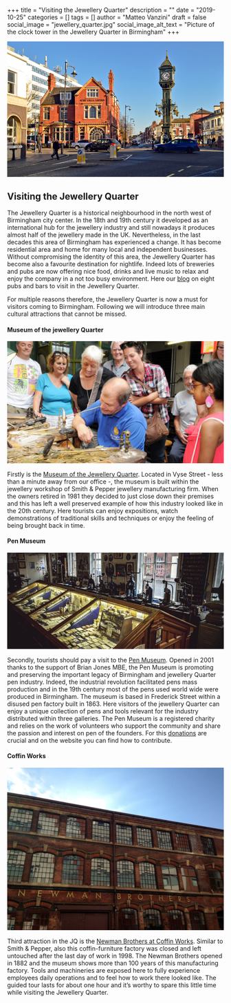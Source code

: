 +++
title = "Visiting the Jewellery Quarter"
description = ""
date = "2019-10-25"
categories = []
tags = []
author = "Matteo Vanzini"
draft = false
social_image = "jewellery_quarter.jpg"
social_image_alt_text = "Picture of the clock tower in the Jewellery Quarter in Birmingham"
+++

![Picture of the clock tower in the Jewellery Quarter in Birmingham](jewellery_quarter.jpg)

## Visiting the Jewellery Quarter


The Jewellery Quarter is a historical neighbourhood in the north west of Birmingham city center. In the 18th and 19th century it developed as an international hub for the jewellery industry and still nowadays it produces almost half of the jewellery made in the UK. Nevertheless, in the last decades this area of Birmingham has experienced a change. It has become residential area and home for many local and independent businesses.
Without compromising the identity of this area, the Jewellery Quarter has become also a favourite destination for nightlife. Indeed lots of breweries and pubs are now offering nice food, drinks and live music to relax and enjoy the company in a not too busy environment.
Here our [blog](/posts/2019-10-16_jewellery-quarter-pubs) on eight pubs and bars to visit in the Jewellery Quarter.

For multiple reasons therefore, the Jewellery Quarter is now a must for visitors coming to Birmingham. Following we will introduce three main cultural attractions that cannot be missed.

#### Museum of the jewellery Quarter

![Museum of the jewellery Quarter](jewellery_quarter_museum.jpg)

Firstly is the [Museum of the Jewellery Quarter](https://www.birminghammuseums.org.uk).
Located in Vyse Street - less than a minute away from our office -, the museum is built within the jewellery workshop of Smith &amp; Pepper jewellery manufacturing firm. When the owners retired in 1981 they decided to just close down their premises and this has left a well preserved example of how this industry looked like in the 20th century. Here tourists can enjoy expositions, watch demonstrations of traditional skills and techniques or enjoy the feeling of being brought back in time.

#### Pen Museum

![Pen Museum](pen_museum.jpg)

Secondly, tourists should pay a visit to the [Pen Museum](https://penmuseum.org.uk).
Opened in 2001 thanks to the support of Brian Jones MBE, the Pen Museum is promoting and preserving the important legacy of Birmingham and jewellery Quarter pen industry. Indeed, the industrial revolution facilitated pens mass production and in the 19th century most of the pens used world wide were produced in Birmingham. The museum is based in Frederick Street within a disused pen factory built in 1863. Here visitors of the jewellery Quarter can enjoy a unique collection of pens and tools relevant for the industry distributed within three galleries. The Pen Museum is a registered charity and relies on the work of volunteers who support the community and share the passion and interest on pen of the founders.
For this [donations](https://penmuseum.org.uk/support/donate) are crucial and on the website you can find how to contribute.

#### Coffin Works

![Newman Brothers at Coffin Works](newman_brothers.jpg)

Third attraction in the JQ is the [Newman Brothers at Coffin Works](http://www.coffinworks.org).
Similar to Smith &amp; Pepper, also this coffin-furniture factory was closed and left untouched after the last day of work in 1998. The Newman Brothers opened in 1882 and the museum shows more than 100 years of this manufacturing factory. Tools and machineries are exposed here to fully experience employees daily operations and to feel how to work there looked like. The guided tour lasts for about one hour and it’s worthy to spare this little time while visiting the Jewellery Quarter.
